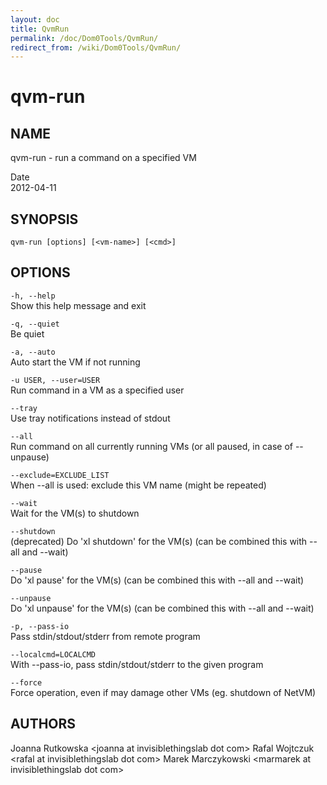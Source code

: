 ```yaml
---
layout: doc
title: QvmRun
permalink: /doc/Dom0Tools/QvmRun/
redirect_from: /wiki/Dom0Tools/QvmRun/
---
```


qvm-run
=======

NAME
----

qvm-run - run a command on a specified VM

Date  
2012-04-11

SYNOPSIS
--------

`qvm-run [options] [<vm-name>] [<cmd>]`

OPTIONS
-------

`-h, --help`  
Show this help message and exit

`-q, --quiet`  
Be quiet

`-a, --auto`  
Auto start the VM if not running

`-u USER, --user=USER`  
Run command in a VM as a specified user

`--tray`  
Use tray notifications instead of stdout

`--all`  
Run command on all currently running VMs (or all paused, in case of --unpause)

`--exclude=EXCLUDE_LIST`  
When --all is used: exclude this VM name (might be repeated)

`--wait`  
Wait for the VM(s) to shutdown

`--shutdown`  
(deprecated) Do 'xl shutdown' for the VM(s) (can be combined this with --all and --wait)

`--pause`  
Do 'xl pause' for the VM(s) (can be combined this with --all and --wait)

`--unpause`  
Do 'xl unpause' for the VM(s) (can be combined this with --all and --wait)

`-p, --pass-io`  
Pass stdin/stdout/stderr from remote program

`--localcmd=LOCALCMD`  
With --pass-io, pass stdin/stdout/stderr to the given program

`--force`  
Force operation, even if may damage other VMs (eg. shutdown of NetVM)

AUTHORS
-------

Joanna Rutkowska \<joanna at invisiblethingslab dot com\>
Rafal Wojtczuk \<rafal at invisiblethingslab dot com\>
Marek Marczykowski \<marmarek at invisiblethingslab dot com\>
